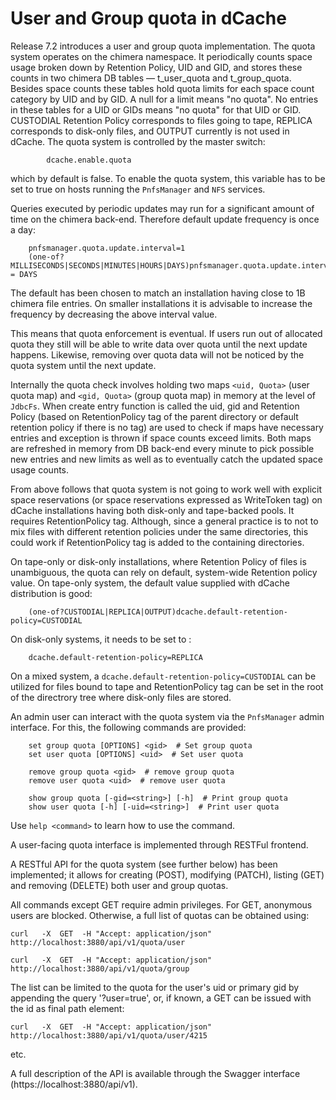 User and Group quota in dCache
==============================

Release 7.2 introduces a user and group quota implementation. The quota system operates on the chimera namespace. It periodically counts space usage broken down by Retention Policy, UID and GID, and stores these counts in two chimera DB tables –– t_user_quota and t_group_quota. Besides space counts these tables hold quota limits for each space count category by UID and by GID. A null for a limit means "no quota". No entries in these tables for a UID or GIDs means "no quota" for that UID or GID. CUSTODIAL Retention Policy corresponds to files going to tape, REPLICA corresponds to disk-only files, and OUTPUT currently is not used in dCache.  The quota system is controlled by the master switch:

```
        dcache.enable.quota
```

which by default is false. To enable the quota system, this variable has to be set to true on hosts running  the ```PnfsManager``` and ```NFS``` services.

Queries executed by periodic updates may run for a significant amount of time on the chimera back-end. Therefore default update frequency is once a day:

```
	pnfsmanager.quota.update.interval=1
	(one-of?MILLISECONDS|SECONDS|MINUTES|HOURS|DAYS)pnfsmanager.quota.update.interval.time.unit = DAYS
```

The default has been chosen to match an installation having close to 1B chimera file entries. On smaller installations it is advisable to increase the frequency by decreasing the above interval value.

This means that quota enforcement is eventual. If users run out of allocated quota they still will be able to write data over quota until the next update happens. Likewise, removing over quota data will not be noticed by the quota system until the next update.

Internally the quota check involves holding two maps `<uid, Quota>` (user quota map) and `<gid, Quota>` (group quota map) in memory at the level of `JdbcFs`. When create entry function is called the uid, gid and Retention Policy (based on RetentionPolicy tag of the parent directory or default retention policy if there is no tag) are used to check if maps have necessary entries and exception is thrown if space counts  exceed limits. Both maps are refreshed in memory from DB back-end every minute to pick possible new entries and new limits as well as to eventually catch the updated space usage counts.

From above follows that quota system is not going to work well with explicit
space reservations (or space reservations expressed as WriteToken tag) on dCache installations having both disk-only and tape-backed pools.
It requires RetentionPolicy tag. Although, since a general practice is to not to mix files with different retention policies under the same directories, this could work if RetentionPolicy tag is added to the containing directories.

On tape-only or disk-only installations, where Retention Policy of files is
unambiguous, the quota can rely on default, system-wide Retention policy value. On tape-only system, the default value supplied with dCache distribution is good:
```
    (one-of?CUSTODIAL|REPLICA|OUTPUT)dcache.default-retention-policy=CUSTODIAL
```
On disk-only systems, it needs to be set to :
```
    dcache.default-retention-policy=REPLICA
```

On a mixed system, a `dcache.default-retention-policy=CUSTODIAL` can be utilized for files bound to tape and RetentionPolicy tag can be set in the root of the directrory tree
where disk-only files are stored.

An admin user can interact with the quota system via the ```PnfsManager``` admin interface. For this, the following commands are provided:

```
	set group quota [OPTIONS] <gid>  # Set group quota
	set user quota [OPTIONS] <uid>  # Set user quota

	remove group quota <gid>  # remove group quota
	remove user quota <uid>  # remove user quota

	show group quota [-gid=<string>] [-h]  # Print group quota
	show user quota [-h] [-uid=<string>]  # Print user quota

```
Use ```help <command>``` to learn how to use the command.

A user-facing quota interface is implemented through RESTFul frontend.

A RESTful API for the quota system (see further below) has been implemented; it allows for creating (POST), modifying (PATCH), listing (GET) and removing (DELETE) both user and group quotas.

All commands except GET require admin privileges.  For GET, anonymous users are blocked.  Otherwise, a full list of quotas can be obtained using:

`curl   -X  GET  -H "Accept: application/json" http://localhost:3880/api/v1/quota/user `

`curl   -X  GET  -H "Accept: application/json" http://localhost:3880/api/v1/quota/group `

The list can be limited to the quota for the user's uid or primary gid by appending the query '\?user=true', or, if known, a GET can be issued with the id as final path element:

`curl   -X  GET  -H "Accept: application/json" http://localhost:3880/api/v1/quota/user/4215 `

etc.

A full description of the API is available through the Swagger interface (https://localhost:3880/api/v1).
